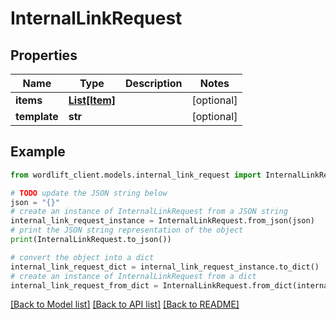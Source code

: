 # InternalLinkRequest


## Properties

Name | Type | Description | Notes
------------ | ------------- | ------------- | -------------
**items** | [**List[Item]**](Item.md) |  | [optional] 
**template** | **str** |  | [optional] 

## Example

```python
from wordlift_client.models.internal_link_request import InternalLinkRequest

# TODO update the JSON string below
json = "{}"
# create an instance of InternalLinkRequest from a JSON string
internal_link_request_instance = InternalLinkRequest.from_json(json)
# print the JSON string representation of the object
print(InternalLinkRequest.to_json())

# convert the object into a dict
internal_link_request_dict = internal_link_request_instance.to_dict()
# create an instance of InternalLinkRequest from a dict
internal_link_request_from_dict = InternalLinkRequest.from_dict(internal_link_request_dict)
```
[[Back to Model list]](../README.md#documentation-for-models) [[Back to API list]](../README.md#documentation-for-api-endpoints) [[Back to README]](../README.md)


